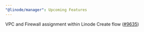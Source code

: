 ```yaml
---
"@linode/manager": Upcoming Features
---
```


VPC and Firewall assignment within Linode Create flow ([#9635](https://github.com/linode/manager/pull/9635))

